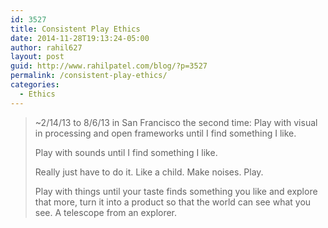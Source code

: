 ```yaml
---
id: 3527
title: Consistent Play Ethics
date: 2014-11-28T19:13:24-05:00
author: rahil627
layout: post
guid: http://www.rahilpatel.com/blog/?p=3527
permalink: /consistent-play-ethics/
categories:
  - Ethics
---
```

<blockquote>~2/14/13 to 8/6/13 in San Francisco the second time:
Play with visual in processing and open frameworks until I find something I like.

Play with sounds until I find something I like.

Really just have to do it. Like a child. Make noises. Play.

Play with things until your taste finds something you like and explore that more, turn it into a product so that the world can see what you see. A telescope from an explorer.</blockquote>

